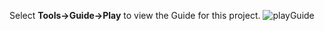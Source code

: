 Select **Tools->Guide->Play** to view the Guide for this project.
![playGuide](https://global.codio.com/platform/readme.resources/playGuide.png)

